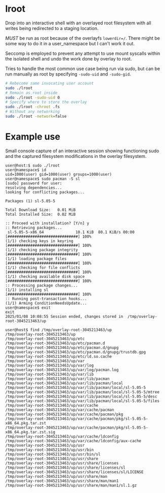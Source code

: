 # lroot

Drop into an interactive shell with an overlayed root filesystem with all writes being redirected to a staging location.

_MUST_ be run as root because of the overlayfs `lowerdir=/`. There might be some way to do it in a user_namespace but I can't work it out.

Seccomp is employed to prevent any attempt to use mount syscalls within the isolated shell and undo the work done by overlay to root.

Tries to handle the most common use case being run via sudo, but can be run manually as root by specifying `-sudo-uid` and `-sudo-gid`.

```bash
# Rebecome same invocating user account
sudo ./lroot
# Remain as root inside
sudo ./lroot -sudo-uid 0
# Specify where to store the overlay
sudo ./lroot -chroot .fs
# Without any networking
sudo ./lroot -network=false
```


# Example use

Small console capture of an interactive session showing functioning sudo and the captured filesystem modifications in the overlay filesystem.

```console
user@host:$ sudo ./lroot
user@namespace$ id
uid=1000(user) gid=1000(user) groups=1000(user)
user@namespace$ sudo pacman -S sl
[sudo] password for user: 
resolving dependencies...
looking for conflicting packages...

Packages (1) sl-5.05-5

Total Download Size:   0.01 MiB
Total Installed Size:  0.02 MiB

:: Proceed with installation? [Y/n] y
:: Retrieving packages...
 sl-5.05-5-x86_64              10.1 KiB  80.1 KiB/s 00:00 [###############################] 100%
(1/1) checking keys in keyring                            [###############################] 100%
(1/1) checking package integrity                          [###############################] 100%
(1/1) loading package files                               [###############################] 100%
(1/1) checking for file conflicts                         [###############################] 100%
(1/1) checking available disk space                       [###############################] 100%
:: Processing package changes...
(1/1) installing sl                                       [###############################] 100%
:: Running post-transaction hooks...
(1/1) Arming ConditionNeedsUpdate...
user@namespace$ exit
exit
2025/01/08 10:08:55 Session ended, changes stored in  /tmp/overlay-root-3045213463/up

user@host$ find /tmp/overlay-root-3045213463/up
/tmp/overlay-root-3045213463/up
/tmp/overlay-root-3045213463/up/etc
/tmp/overlay-root-3045213463/up/etc/pacman.d
/tmp/overlay-root-3045213463/up/etc/pacman.d/gnupg
/tmp/overlay-root-3045213463/up/etc/pacman.d/gnupg/trustdb.gpg
/tmp/overlay-root-3045213463/up/etc/ld.so.cache
/tmp/overlay-root-3045213463/up/var
/tmp/overlay-root-3045213463/up/var/log
/tmp/overlay-root-3045213463/up/var/log/pacman.log
/tmp/overlay-root-3045213463/up/var/lib
/tmp/overlay-root-3045213463/up/var/lib/pacman
/tmp/overlay-root-3045213463/up/var/lib/pacman/local
/tmp/overlay-root-3045213463/up/var/lib/pacman/local/sl-5.05-5
/tmp/overlay-root-3045213463/up/var/lib/pacman/local/sl-5.05-5/mtree
/tmp/overlay-root-3045213463/up/var/lib/pacman/local/sl-5.05-5/desc
/tmp/overlay-root-3045213463/up/var/lib/pacman/local/sl-5.05-5/files
/tmp/overlay-root-3045213463/up/var/cache
/tmp/overlay-root-3045213463/up/var/cache/pacman
/tmp/overlay-root-3045213463/up/var/cache/pacman/pkg
/tmp/overlay-root-3045213463/up/var/cache/pacman/pkg/sl-5.05-5-x86_64.pkg.tar.zst
/tmp/overlay-root-3045213463/up/var/cache/pacman/pkg/sl-5.05-5-x86_64.pkg.tar.zst.sig
/tmp/overlay-root-3045213463/up/var/cache/ldconfig
/tmp/overlay-root-3045213463/up/var/cache/ldconfig/aux-cache
/tmp/overlay-root-3045213463/up/usr
/tmp/overlay-root-3045213463/up/usr/bin
/tmp/overlay-root-3045213463/up/usr/bin/sl
/tmp/overlay-root-3045213463/up/usr/share
/tmp/overlay-root-3045213463/up/usr/share/licenses
/tmp/overlay-root-3045213463/up/usr/share/licenses/sl
/tmp/overlay-root-3045213463/up/usr/share/licenses/sl/LICENSE
/tmp/overlay-root-3045213463/up/usr/share/man
/tmp/overlay-root-3045213463/up/usr/share/man/man1
/tmp/overlay-root-3045213463/up/usr/share/man/man1/sl.1.gz
```